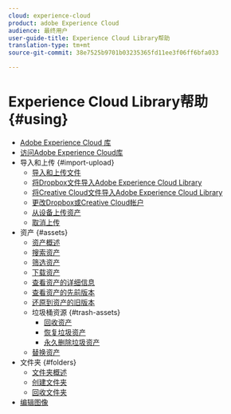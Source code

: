 ```yaml
---
cloud: experience-cloud
product: adobe Experience Cloud
audience: 最终用户
user-guide-title: Experience Cloud Library帮助
translation-type: tm+mt
source-git-commit: 38e7525b9701b03235365fd11ee3f06ff6bfa033

---
```



# Experience Cloud Library帮助 {#using}

+ [Adobe Experience Cloud 库](c-library-about/overview.md)
+ [访问Adobe Experience Cloud库](c-library-about/c-access-the-library.md)
+ 导入和上传 {#import-upload}
   + [导入和上传文件](c-library-about/c-importing-and-uploading/c-importing-and-uploading.md)
   + [将Dropbox文件导入Adobe Experience Cloud Library](c-library-about/c-importing-and-uploading/c-import-dropbox-files.md)
   + [将Creative Cloud文件导入Adobe Experience Cloud Library](c-library-about/c-importing-and-uploading/c-import-creative-cloud-files.md)
   + [更改Dropbox或Creative Cloud帐户](c-library-about/c-importing-and-uploading/c-change-dropbox-or-creative-cloud-accounts.md)
   + [从设备上传资产](c-library-about/c-importing-and-uploading/c-upload-asset-from-device.md)
   + [取消上传](c-library-about/c-importing-and-uploading/c-cancel-an-upload.md)
+ 资产 {#assets}
   + [资产概述](c-library-about/c-assets/c-assets.md)
   + [搜索资产](c-library-about/c-assets/c-search-for-assets.md)
   + [筛选资产](c-library-about/c-assets/c-filter-assets.md)
   + [下载资产](c-library-about/c-assets/c-download-an-asset.md)
   + [查看资产的详细信息](c-library-about/c-assets/c-view-detailed-information-for-an-asset.md)
   + [查看资产的先前版本](c-library-about/c-assets/c-view-previous-versions-of-an-asset.md)
   + [还原到资产的旧版本](c-library-about/c-assets/c-revert-to-an-older-version-of-an-asset.md)
   + 垃圾桶资源 {#trash-assets}
      + [回收资产](c-library-about/c-assets/c-delete-an-asset/c-delete-an-asset.md)
      + [恢复垃圾资产](c-library-about/c-assets/c-delete-an-asset/c-restore-a-deleted-asset.md)
      + [永久删除垃圾资产](c-library-about/c-assets/c-delete-an-asset/c-permanently-delete-an-asset.md)
   + [替换资产](c-library-about/c-assets/replace-an-asset.md)
+ 文件夹 {#folders}
   + [文件夹概述](c-library-about/c-folders/c-folders.md)
   + [创建文件夹](c-library-about/c-folders/c-create-a-folder.md)
   + [回收文件夹](c-library-about/c-folders/c-delete-a-folder.md)
+ [编辑图像](c-library-about/c-edit-an-image.md)

